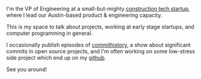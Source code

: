 I'm the VP of Engineering at a small-but-mighty [construction tech startup](https://www.buildforce.com/), where I lead our Austin-based product & engineering capacity. 

This is my space to talk about projects, working at early stage startups, and computer programming in general. 

I occasionally publish episodes of [commithistory](https://commithistory.substack.com/), a show about significant commits in open source projects, and I'm often working on some low-stress side project which end up on my [github](https://github.com/markmarkoh).

See you around!
